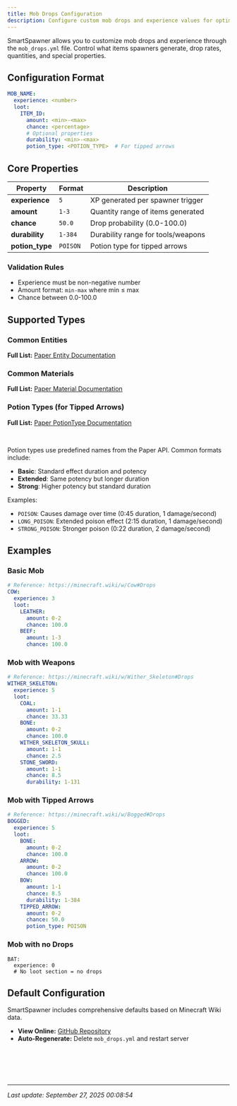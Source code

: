 ```yaml
---
title: Mob Drops Configuration
description: Configure custom mob drops and experience values for optimal spawner mechanics.
---
```


SmartSpawner allows you to customize mob drops and experience through the `mob_drops.yml` file. Control what items spawners generate, drop rates, quantities, and special properties.

## Configuration Format

```yaml
MOB_NAME:
  experience: <number>
  loot:
    ITEM_ID:
      amount: <min>-<max>
      chance: <percentage>
      # Optional properties
      durability: <min>-<max>
      potion_type: <POTION_TYPE>  # For tipped arrows
```

## Core Properties

| Property | Format | Description |
|----------|--------|-------------|
| **experience** | `5` | XP generated per spawner trigger |
| **amount** | `1-3` | Quantity range of items generated |
| **chance** | `50.0` | Drop probability (0.0-100.0) |
| **durability** | `1-384` | Durability range for tools/weapons |
| **potion_type** | `POISON` | Potion type for tipped arrows |

### Validation Rules
- Experience must be non-negative number
- Amount format: `min-max` where min ≤ max
- Chance between 0.0-100.0

## Supported Types

### Common Entities
**Full List:** [Paper Entity Documentation](https://jd.papermc.io/paper/org/bukkit/entity/Entity.html)

### Common Materials
**Full List:** [Paper Material Documentation](https://jd.papermc.io/paper/org/bukkit/Material.html)

### Potion Types (for Tipped Arrows)
**Full List:** [Paper PotionType Documentation](https://jd.papermc.io/paper/org/bukkit/potion/PotionType.html)

<br>

Potion types use predefined names from the Paper API. Common formats include:

- **Basic**: Standard effect duration and potency
- **Extended**: Same potency but longer duration
- **Strong**: Higher potency but standard duration

Examples:
- `POISON`: Causes damage over time (0:45 duration, 1 damage/second)
- `LONG_POISON`: Extended poison effect (2:15 duration, 1 damage/second)
- `STRONG_POISON`: Stronger poison (0:22 duration, 2 damage/second)

## Examples

### Basic Mob
```yaml
# Reference: https://minecraft.wiki/w/Cow#Drops
COW:
  experience: 3
  loot:
    LEATHER:
      amount: 0-2
      chance: 100.0
    BEEF:
      amount: 1-3
      chance: 100.0
```

### Mob with Weapons
```yaml
# Reference: https://minecraft.wiki/w/Wither_Skeleton#Drops
WITHER_SKELETON:
  experience: 5
  loot:
    COAL:
      amount: 1-1
      chance: 33.33
    BONE:
      amount: 0-2
      chance: 100.0
    WITHER_SKELETON_SKULL:
      amount: 1-1
      chance: 2.5
    STONE_SWORD:
      amount: 1-1
      chance: 8.5
      durability: 1-131
```

### Mob with Tipped Arrows
```yaml
# Reference: https://minecraft.wiki/w/Bogged#Drops
BOGGED:
  experience: 5
  loot:
    BONE:
      amount: 0-2
      chance: 100.0
    ARROW:
      amount: 0-2
      chance: 100.0
    BOW:
      amount: 1-1
      chance: 8.5
      durability: 1-384
    TIPPED_ARROW:
      amount: 0-2
      chance: 50.0
      potion_type: POISON
```

### Mob with no Drops

```yaml:
BAT:
  experience: 0
  # No loot section = no drops
``` 

## Default Configuration

SmartSpawner includes comprehensive defaults based on Minecraft Wiki data.

- **View Online:** [GitHub Repository](https://github.com/NighterDevelopment/smartspawner/blob/main/core/src/main/resources/mob_drops.yml)
- **Auto-Regenerate:** Delete `mob_drops.yml` and restart server

<br>
<br>

<br>
<br>

---

*Last update: September 27, 2025 00:08:54*